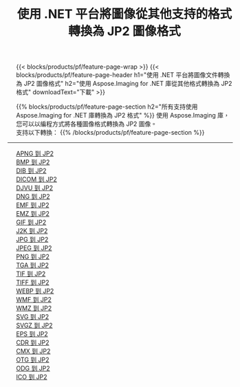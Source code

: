 ﻿---
title: 使用 .NET 平台將圖像從其他支持的格式轉換為 JP2 圖像格式 
weight: 3920
url: /zh-hant/net/conversion/to/jp2 
lang: zh-hant
langdirlevel: 2
locales: zh-hans,ja,it,ru,de,es,fr,nl,id,lt,pl,pt,vi,tr,ko,zh-hant,ar,hi,th,sv,cs,uk,he
description: 使用 Aspose.Imaging for .NET 庫可以輕鬆地將其他支持的圖像格式轉換為 JP2
---

{{< blocks/products/pf/feature-page-wrap >}}
{{< blocks/products/pf/feature-page-header h1="使用 .NET 平台將圖像文件轉換為 JP2 圖像格式" h2="使用 Aspose.Imaging for .NET 庫從其他格式轉換為 JP2 格式" downloadText="下載" >}}


{{% blocks/products/pf/feature-page-section  h2="所有支持使用 Aspose.Imaging for .NET 庫轉換為 JP2 格式" %}}
使用 Aspose.Imaging 庫，您可以以編程方式將各種圖像格式轉換為 JP2 圖像。
<br/>
支持以下轉換：
{{% /blocks/products/pf/feature-page-section %}}
<div class="container-fluid productfamilypage bg-gray">
    <div class="convertypes bg-gray agp-content section">
        <div class="container">
		<hr style="margin-left:-20px;"/>
		<div class="row other-converters">
		    <div class='col-md-2 other-converter remove-lp remove-rp'><a href="/imaging/zh-hant/net/conversion/apng-to-jp2" >APNG 到 JP2</a></div>
<div class='col-md-2 other-converter remove-lp remove-rp'><a href="/imaging/zh-hant/net/conversion/bmp-to-jp2" >BMP 到 JP2</a></div>
<div class='col-md-2 other-converter remove-lp remove-rp'><a href="/imaging/zh-hant/net/conversion/dib-to-jp2" >DIB 到 JP2</a></div>
<div class='col-md-2 other-converter remove-lp remove-rp'><a href="/imaging/zh-hant/net/conversion/dicom-to-jp2" >DICOM 到 JP2</a></div>
<div class='col-md-2 other-converter remove-lp remove-rp'><a href="/imaging/zh-hant/net/conversion/djvu-to-jp2" >DJVU 到 JP2</a></div>
<div class='col-md-2 other-converter remove-lp remove-rp'><a href="/imaging/zh-hant/net/conversion/dng-to-jp2" >DNG 到 JP2</a></div>
<div class='col-md-2 other-converter remove-lp remove-rp'><a href="/imaging/zh-hant/net/conversion/emf-to-jp2" >EMF 到 JP2</a></div>
<div class='col-md-2 other-converter remove-lp remove-rp'><a href="/imaging/zh-hant/net/conversion/emz-to-jp2" >EMZ 到 JP2</a></div>
<div class='col-md-2 other-converter remove-lp remove-rp'><a href="/imaging/zh-hant/net/conversion/gif-to-jp2" >GIF 到 JP2</a></div>
<div class='col-md-2 other-converter remove-lp remove-rp'><a href="/imaging/zh-hant/net/conversion/j2k-to-jp2" >J2K 到 JP2</a></div>
<div class='col-md-2 other-converter remove-lp remove-rp'><a href="/imaging/zh-hant/net/conversion/jpg-to-jp2" >JPG 到 JP2</a></div>
<div class='col-md-2 other-converter remove-lp remove-rp'><a href="/imaging/zh-hant/net/conversion/jpeg-to-jp2" >JPEG 到 JP2</a></div>
<div class='col-md-2 other-converter remove-lp remove-rp'><a href="/imaging/zh-hant/net/conversion/png-to-jp2" >PNG 到 JP2</a></div>
<div class='col-md-2 other-converter remove-lp remove-rp'><a href="/imaging/zh-hant/net/conversion/tga-to-jp2" >TGA 到 JP2</a></div>
<div class='col-md-2 other-converter remove-lp remove-rp'><a href="/imaging/zh-hant/net/conversion/tif-to-jp2" >TIF 到 JP2</a></div>
<div class='col-md-2 other-converter remove-lp remove-rp'><a href="/imaging/zh-hant/net/conversion/tiff-to-jp2" >TIFF 到 JP2</a></div>
<div class='col-md-2 other-converter remove-lp remove-rp'><a href="/imaging/zh-hant/net/conversion/webp-to-jp2" >WEBP 到 JP2</a></div>
<div class='col-md-2 other-converter remove-lp remove-rp'><a href="/imaging/zh-hant/net/conversion/wmf-to-jp2" >WMF 到 JP2</a></div>
<div class='col-md-2 other-converter remove-lp remove-rp'><a href="/imaging/zh-hant/net/conversion/wmz-to-jp2" >WMZ 到 JP2</a></div>
<div class='col-md-2 other-converter remove-lp remove-rp'><a href="/imaging/zh-hant/net/conversion/svg-to-jp2" >SVG 到 JP2</a></div>
<div class='col-md-2 other-converter remove-lp remove-rp'><a href="/imaging/zh-hant/net/conversion/svgz-to-jp2" >SVGZ 到 JP2</a></div>
<div class='col-md-2 other-converter remove-lp remove-rp'><a href="/imaging/zh-hant/net/conversion/eps-to-jp2" >EPS 到 JP2</a></div>
<div class='col-md-2 other-converter remove-lp remove-rp'><a href="/imaging/zh-hant/net/conversion/cdr-to-jp2" >CDR 到 JP2</a></div>
<div class='col-md-2 other-converter remove-lp remove-rp'><a href="/imaging/zh-hant/net/conversion/cmx-to-jp2" >CMX 到 JP2</a></div>
<div class='col-md-2 other-converter remove-lp remove-rp'><a href="/imaging/zh-hant/net/conversion/otg-to-jp2" >OTG 到 JP2</a></div>
<div class='col-md-2 other-converter remove-lp remove-rp'><a href="/imaging/zh-hant/net/conversion/odg-to-jp2" >ODG 到 JP2</a></div>
<div class='col-md-2 other-converter remove-lp remove-rp'><a href="/imaging/zh-hant/net/conversion/ico-to-jp2" >ICO 到 JP2</a></div>
                </div>
        </div>
    </div>
</div>
<br/>

